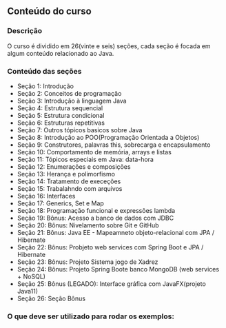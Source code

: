 ## Conteúdo do curso
### Descrição
O curso é dividido em 26(vinte e seis) seções, cada seção é focada em algum conteúdo relacionado ao Java.

### Conteúdo das seções
- Seção 1: Introdução
- Seção 2: Conceitos de programação
- Seção 3: Introdução à linguagem Java
- Seção 4: Estrutura sequencial
- Seção 5: Estrutura condicional
- Seção 6: Estruturas repetitivas
- Seção 7: Outros tópicos basicos sobre Java
- Seção 8: Introdução ao POO(Programação Orientada a Objetos)
- Seção 9: Construtores, palavras this, sobrecarga e encapsulamento
- Seção 10: Comportamento de memória, arrays e listas
- Seção 11: Tópicos especiais em Java: data-hora
- Seção 12: Enumerações e composições
- Seção 13: Herança e polimorfismo
- Seção 14: Tratamento de execeções
- Seção 15: Trabalahndo com arquivos
- Seção 16: Interfaces
- Seção 17: Generics, Set e Map
- Seção 18: Programação funcional e expressões lambda
- Seção 19: Bônus: Acesso a banco de dados com JDBC
- Seção 20: Bônus: Nivelamento sobre Git e GitHub
- Seção 21: Bônus: Java EE - Mapeamneto objeto-relacional com JPA / Hibernate
- Seção 22: Bônus: Probjeto web services com Spring Boot e JPA / Hibernate
- Seção 23: Bônus: Projeto Sistema jogo de Xadrez
- Seção 24: Bônus: Projeto Spring Boote banco MongoDB (web services + NoSQL)
- Seção 25: Bônus (LEGADO): Interface gráfica com JavaFX(projeto Java11)
- Seção 26: Seção Bônus

### O que deve ser utilizado para rodar os exemplos:

